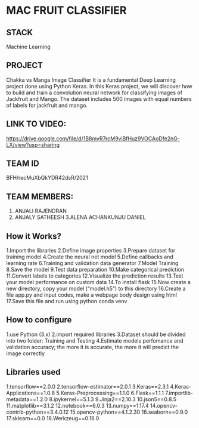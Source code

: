 # MAC FRUIT CLASSIFIER
## STACK
Machine Learning
## PROJECT
Chakka vs Manga Image Classifier
     It is a fundamental Deep Learning project done using Python Keras. In this Keras project, we will discover how to build and train a convolution neural network for classifying images of Jackfruit and Mango. The dataset includes 500 images with equal numbers of labels for jackfruit and mango.
## LINK TO VIDEO:
https://drive.google.com/file/d/1B8myR7rcM9viBfHuz9VOCAoDfe2nG-LX/view?usp=sharing

## TEAM ID
BFH/recMuXbQkYDR42dsR/2021

## TEAM MEMBERS:
   1. ANJALI RAJENDRAN
   2. ANJALY SATHEESH
   3.ALENA ACHANKUNJU DANIEL

## How it Works?
1.Import the libraries
2.Define image properties
3.Prepare dataset for training model
4.Create the neural net model
5.Define callbacks and learning rate
6.Training and validation data generator
7.Model Training
8.Save the model
9.Test data preparation
10.Make categorical prediction
11.Convert labels to categories
12.Visualize the prediction results
13.Test your model performance on custom data
14.To install flask
15.Now create a new directory, copy your model (“model.h5”) to this directory
16.Create a file app.py and input codes, make a webpage body design using html
17.Save this file and run using python conda venv

## How to configure
1.use Python (3.x)
2.import required libraries
3.Dataset should be divided into two folder: Training and Testing
4.Estimate models perfomance and validation accuracy; the more it is accurate, the more it will predict the image correctly

## Libraries used
1.tensorflow==2.0.0
2.tensorflow-estimator==2.0.1
3.Keras==2.3.1
4.Keras-Applications==1.0.8
5.Keras-Preprocessing==1.1.0
6.Flask==1.1.1
7.importlib-metadata==1.2.0
8.ipykernel==5.1.3
9.Jinja2==2.10.3
10.json5==0.8.5
11.matplotlib==3.1.2
12.notebook==6.0.3
13.numpy==1.17.4
14.opencv-contrib-python==3.4.0.12
15.opencv-python==4.1.2.30
16.seaborn==0.9.0
17.sklearn==0.0
18.Werkzeug==0.16.0



